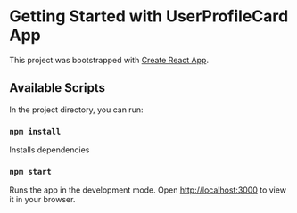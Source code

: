 # Getting Started with UserProfileCard App

This project was bootstrapped with [Create React App](https://github.com/facebook/create-react-app).

## Available Scripts

In the project directory, you can run:

### `npm install`

Installs dependencies

### `npm start`

Runs the app in the development mode.
Open [http://localhost:3000](http://localhost:3000) to view it in your browser.

